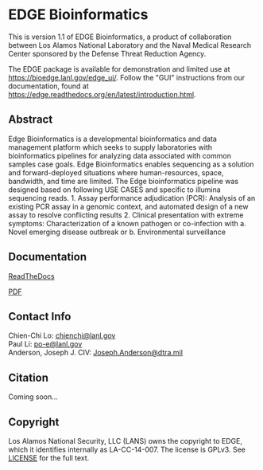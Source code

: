 # EDGE Bioinformatics

This is version 1.1 of EDGE Bioinformatics, a product of collaboration between Los Alamos National Laboratory and the Naval Medical Research Center sponsored by the Defense Threat Reduction Agency.

The EDGE package is available for demonstration and limited use at https://bioedge.lanl.gov/edge_ui/. Follow the "GUI" instructions from our documentation, found at https://edge.readthedocs.org/en/latest/introduction.html.

## Abstract

Edge Bioinformatics is a developmental bioinformatics and data management platform which seeks to supply laboratories with bioinformatics pipelines for analyzing data associated with common samples case goals. Edge Bioinformatics enables sequencing as a solution and forward-deployed situations where human-resources, space, bandwidth, and time are limited. The Edge bioinformatics pipeline was designed based on following USE CASES and specific to illumina sequencing reads. 1. Assay performance adjudication (PCR): Analysis of an existing PCR assay in a genomic context, and automated design of a new assay to resolve conflicting results 2. Clinical presentation with extreme symptoms: Characterization of a known pathogen or co-infection with a. Novel emerging disease outbreak or b. Environmental surveillance

## Documentation

[ReadTheDocs](http://edge.readthedocs.org)

[PDF](https://readthedocs.org/projects/edge/downloads/pdf/latest/)

## Contact Info
Chien-Chi Lo: <chienchi@lanl.gov>  
Paul Li: <po-e@lanl.gov>  
Anderson, Joseph J. CIV: <Joseph.Anderson@dtra.mil>

## Citation

Coming soon...

## Copyright

Los Alamos National Security, LLC (LANS) owns the copyright to EDGE, which it identifies internally as LA-CC-14-007.  The license is GPLv3.  See [LICENSE](https://github.com/losalamos/edge/blob/master/LICENSE) for the full text.

